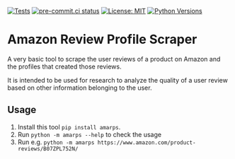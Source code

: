 [![Tests](https://github.com/joclement/amarps/workflows/Tests/badge.svg)](https://github.com/joclement/amarps/actions?workflow=Tests)
[![pre-commit.ci status](https://results.pre-commit.ci/badge/github/joclement/amarps/main.svg)](https://results.pre-commit.ci/latest/github/joclement/amarps/main)
[![License: MIT](https://img.shields.io/badge/License-MIT-yellow.svg)](https://opensource.org/licenses/MIT)
[![Python Versions](https://img.shields.io/pypi/pyversions/amarps)](https://img.shields.io/pypi/pyversions/amarps)

# Amazon Review Profile Scraper

A very basic tool to scrape the user reviews of a product on Amazon and the profiles that created those reviews.

It is intended to be used for research to analyze the quality of a user review based on
other information belonging to the user.

## Usage

1. Install this tool `pip install amarps`.
2. Run `python -m amarps --help` to check the usage
3. Run e.g. `python -m amarps https://www.amazon.com/product-reviews/B07ZPL752N/`
